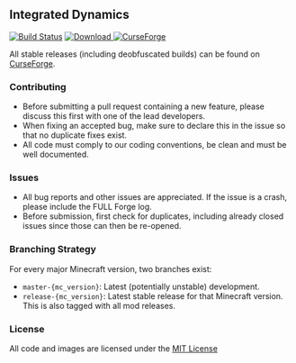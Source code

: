 ## Integrated Dynamics

[![Build Status](https://travis-ci.org/CyclopsMC/IntegratedDynamics.svg?branch=master-1.11)](https://travis-ci.org/CyclopsMC/IntegratedDynamics)
[![Download](https://api.bintray.com/packages/cyclopsmc/dev/IntegratedDynamics/images/download.svg) ](https://bintray.com/cyclopsmc/dev/IntegratedDynamics/_latestVersion)
[![CurseForge](http://cf.way2muchnoise.eu/full_236307_downloads.svg)](https://minecraft.curseforge.com/projects/integrated-dynamics)

All stable releases (including deobfuscated builds) can be found on [CurseForge](http://minecraft.curseforge.com/projects/integrated-dynamics/files).

### Contributing
* Before submitting a pull request containing a new feature, please discuss this first with one of the lead developers.
* When fixing an accepted bug, make sure to declare this in the issue so that no duplicate fixes exist.
* All code must comply to our coding conventions, be clean and must be well documented.

### Issues
* All bug reports and other issues are appreciated. If the issue is a crash, please include the FULL Forge log.
* Before submission, first check for duplicates, including already closed issues since those can then be re-opened.

### Branching Strategy

For every major Minecraft version, two branches exist:

* `master-{mc_version}`: Latest (potentially unstable) development.
* `release-{mc_version}`: Latest stable release for that Minecraft version. This is also tagged with all mod releases.

### License
All code and images are licensed under the [MIT License](https://github.com/CyclopsMC/IntegratedDynamics/blob/master-1.8/LICENSE.txt)
